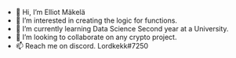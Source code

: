 - 👋 Hi, I’m Elliot Mäkelä
- 👀 I’m interested in creating the logic for functions.
- 🌱 I’m currently learning Data Science Second year at a University.
- 💞️ I’m looking to collaborate on any crypto project.
- 📫 Reach me on discord. Lordkekk#7250

<!---
noobman21/noobman21 is a ✨ special ✨ repository because its `README.md` (this file) appears on your GitHub profile.
You can click the Preview link to take a look at your changes.
--->
